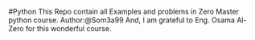 #Python
This Repo contain all Examples and problems in Zero Master python course.
Author:@Som3a99
And, I am grateful to Eng. Osama Al-Zero for this wonderful course.
